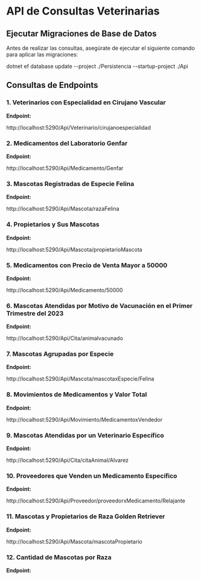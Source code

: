 # API de Consultas Veterinarias

## Ejecutar Migraciones de Base de Datos

Antes de realizar las consultas, asegúrate de ejecutar el siguiente comando para aplicar las migraciones:

dotnet ef database update --project ./Persistencia --startup-project ./Api


## Consultas de Endpoints

### 1. Veterinarios con Especialidad en Cirujano Vascular

**Endpoint:**


http://localhost:5290/Api/Veterinario/cirujanoespecialidad

### 2. Medicamentos del Laboratorio Genfar

**Endpoint:**

http://localhost:5290/Api/Medicamento/Genfar


### 3. Mascotas Registradas de Especie Felina

**Endpoint:**
 

http://localhost:5290/Api/Mascota/razaFelina


### 4. Propietarios y Sus Mascotas

**Endpoint:**
 
http://localhost:5290/Api/Mascota/propietarioMascota



### 5. Medicamentos con Precio de Venta Mayor a 50000

**Endpoint:**

http://localhost:5290/Api/Medicamento/50000



### 6. Mascotas Atendidas por Motivo de Vacunación en el Primer Trimestre del 2023

**Endpoint:**

http://localhost:5290/Api/Cita/animalvacunado



### 7. Mascotas Agrupadas por Especie

**Endpoint:**

http://localhost:5290/Api/Mascota/mascotaxEspecie/Felina


### 8. Movimientos de Medicamentos y Valor Total

**Endpoint:**

http://localhost:5290/Api/Movimiento/MedicamentoxVendedor



### 9. Mascotas Atendidas por un Veterinario Específico

**Endpoint:**

http://localhost:5290/Api/Cita/citaAnimal/Alvarez



### 10. Proveedores que Venden un Medicamento Específico

**Endpoint:**

http://localhost:5290/Api/Proveedor/proveedorxMedicamento/Relajante



### 11. Mascotas y Propietarios de Raza Golden Retriever

**Endpoint:**

http://localhost:5290/Api/Mascota/mascotaPropietario



### 12. Cantidad de Mascotas por Raza

**Endpoint:**




